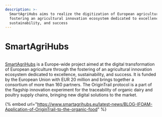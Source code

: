 ```yaml
---
description: >-
  SmartAgriHubs aims to realize the digitization of European agriculture by
  fostering an agricultural innovation ecosystem dedicated to excellence,
  sustainability, and success
---
```


# SmartAgriHubs

<figure><img src="https://www.smartagrihubs.eu/latest/news/2021/11/Blog-Ifoam-Cover.png" alt=""><figcaption></figcaption></figure>

[SmartAgriHubs](https://smartagrihubs.eu/) is a Europe-wide project aimed at the digital transformation of European agriculture through the fostering of an agricultural innovation ecosystem dedicated to excellence, sustainability, and success. It is funded by the European Union with EUR 20 million and brings together a consortium of more than 160 partners. The OriginTrail protocol is a part of the flagship innovation experiment for the traceability of organic dairy and poultry supply chains, bringing new digital solutions to the market.

{% embed url="https://www.smartagrihubs.eu/latest-news/BLOG-IFOAM-Application-of-OriginTrail-to-the-organic-food" %}
